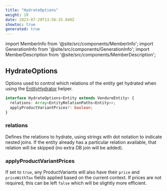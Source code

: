 ```yaml
---
title: "HydrateOptions"
weight: 10
date: 2023-07-20T13:56:15.849Z
showtoc: true
generated: true
---
```

<!-- This file was generated from the Vendure source. Do not modify. Instead, re-run the "docs:build" script -->
import MemberInfo from '@site/src/components/MemberInfo';
import GenerationInfo from '@site/src/components/GenerationInfo';
import MemberDescription from '@site/src/components/MemberDescription';


## HydrateOptions

<GenerationInfo sourceFile="packages/core/src/service/helpers/entity-hydrator/entity-hydrator-types.ts" sourceLine="12" packageName="@vendure/core" since="1.3.0" />

Options used to control which relations of the entity get hydrated
when using the <a href='/typescript-api/data-access/entity-hydrator#entityhydrator'>EntityHydrator</a> helper.

```ts title="Signature"
interface HydrateOptions<Entity extends VendureEntity> {
  relations: Array<EntityRelationPaths<Entity>>;
  applyProductVariantPrices?: boolean;
}
```

### relations

<MemberInfo kind="property" type="Array&#60;<a href='/typescript-api/common/entity-relation-paths#entityrelationpaths'>EntityRelationPaths</a>&#60;Entity&#62;&#62;"   />

Defines the relations to hydrate, using strings with dot notation to indicate
nested joins. If the entity already has a particular relation available, that relation
will be skipped (no extra DB join will be added).
### applyProductVariantPrices

<MemberInfo kind="property" type="boolean" default="false"   />

If set to `true`, any ProductVariants will also have their `price` and `priceWithTax` fields
applied based on the current context. If prices are not required, this can be left `false` which
will be slightly more efficient.
